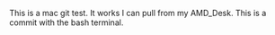 This is a mac git test.
It works I can pull from my AMD_Desk.
This is a commit with the bash terminal.
